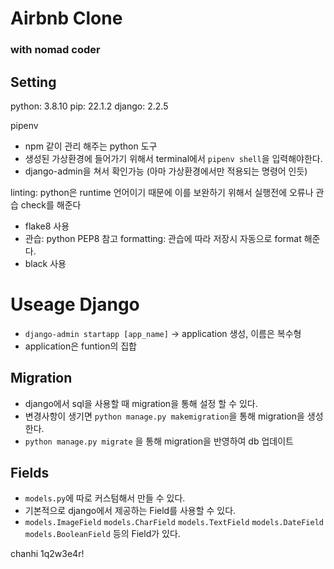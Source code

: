 # Airbnb Clone

### with nomad coder


## Setting
python: 3.8.10
pip: 22.1.2
django: 2.2.5

pipenv
- npm 같이 관리 해주는 python 도구
- 생성된 가상환경에 들어가기 위해서 terminal에서 `pipenv shell`을 입력해야한다.
- django-admin을 쳐서 확인가능 (아마 가상환경에서만 적용되는 명령어 인듯)

linting: python은 runtime 언어이기 때문에 이를 보완하기 위해서 실행전에 오류나 관습 check를 해준다
* flake8 사용
* 관습: python PEP8 참고
formatting: 관습에 따라 저장시 자동으로 format 해준다.
* black 사용

# Useage Django
- `django-admin startapp [app_name]` -> application 생성, 이름은 복수형
- application은 funtion의 집합

## Migration
- django에서 sql을 사용할 때 migration을 통해 설정 할 수 있다.
- 변경사항이 생기면 `python manage.py makemigration`을 통해 migration을 생성한다.
- `python manage.py migrate` 을 통해 migration을 반영하여 db 업데이트

## Fields
- `models.py`에 따로 커스텀해서 만들 수 있다.
- 기본적으로 django에서 제공하는 Field를 사용할 수 있다.
- `models.ImageField` `models.CharField` `models.TextField` `models.DateField` `models.BooleanField` 등의 Field가 있다.


chanhi
1q2w3e4r!